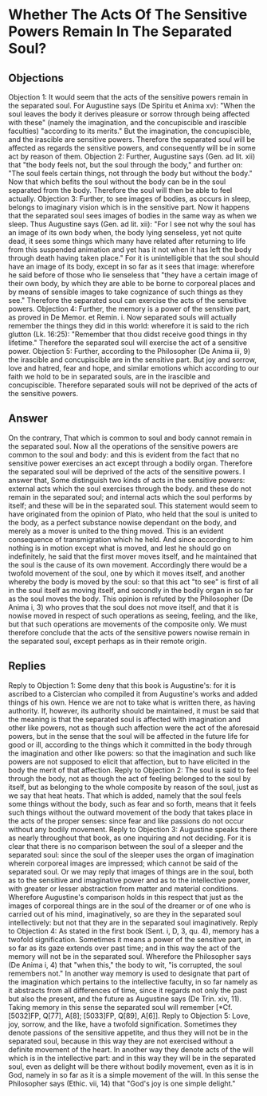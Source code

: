 # Whether The Acts Of The Sensitive Powers Remain In The Separated Soul?
## Objections
Objection 1: It would seem that the acts of the sensitive powers remain in the separated soul. For Augustine says (De Spiritu et Anima xv): "When the soul leaves the body it derives pleasure or sorrow through being affected with these" (namely the imagination, and the concupiscible and irascible faculties) "according to its merits." But the imagination, the concupiscible, and the irascible are sensitive powers. Therefore the separated soul will be affected as regards the sensitive powers, and consequently will be in some act by reason of them.
Objection 2: Further, Augustine says (Gen. ad lit. xii) that "the body feels not, but the soul through the body," and further on: "The soul feels certain things, not through the body but without the body." Now that which befits the soul without the body can be in the soul separated from the body. Therefore the soul will then be able to feel actually.
Objection 3: Further, to see images of bodies, as occurs in sleep, belongs to imaginary vision which is in the sensitive part. Now it happens that the separated soul sees images of bodies in the same way as when we sleep. Thus Augustine says (Gen. ad lit. xii): "For I see not why the soul has an image of its own body when, the body lying senseless, yet not quite dead, it sees some things which many have related after returning to life from this suspended animation and yet has it not when it has left the body through death having taken place." For it is unintelligible that the soul should have an image of its body, except in so far as it sees that image: wherefore he said before of those who lie senseless that "they have a certain image of their own body, by which they are able to be borne to corporeal places and by means of sensible images to take cognizance of such things as they see." Therefore the separated soul can exercise the acts of the sensitive powers.
Objection 4: Further, the memory is a power of the sensitive part, as proved in De Memor. et Remin. i. Now separated souls will actually remember the things they did in this world: wherefore it is said to the rich glutton (Lk. 16:25): "Remember that thou didst receive good things in thy lifetime." Therefore the separated soul will exercise the act of a sensitive power.
Objection 5: Further, according to the Philosopher (De Anima iii, 9) the irascible and concupiscible are in the sensitive part. But joy and sorrow, love and hatred, fear and hope, and similar emotions which according to our faith we hold to be in separated souls, are in the irascible and concupiscible. Therefore separated souls will not be deprived of the acts of the sensitive powers.
## Answer
On the contrary, That which is common to soul and body cannot remain in the separated soul. Now all the operations of the sensitive powers are common to the soul and body: and this is evident from the fact that no sensitive power exercises an act except through a bodily organ. Therefore the separated soul will be deprived of the acts of the sensitive powers.
I answer that, Some distinguish two kinds of acts in the sensitive powers: external acts which the soul exercises through the body. and these do not remain in the separated soul; and internal acts which the soul performs by itself; and these will be in the separated soul. This statement would seem to have originated from the opinion of Plato, who held that the soul is united to the body, as a perfect substance nowise dependant on the body, and merely as a mover is united to the thing moved. This is an evident consequence of transmigration which he held. And since according to him nothing is in motion except what is moved, and lest he should go on indefinitely, he said that the first mover moves itself, and he maintained that the soul is the cause of its own movement. Accordingly there would be a twofold movement of the soul, one by which it moves itself, and another whereby the body is moved by the soul: so that this act "to see" is first of all in the soul itself as moving itself, and secondly in the bodily organ in so far as the soul moves the body. This opinion is refuted by the Philosopher (De Anima i, 3) who proves that the soul does not move itself, and that it is nowise moved in respect of such operations as seeing, feeling, and the like, but that such operations are movements of the composite only. We must therefore conclude that the acts of the sensitive powers nowise remain in the separated soul, except perhaps as in their remote origin.
## Replies
Reply to Objection 1: Some deny that this book is Augustine's: for it is ascribed to a Cistercian who compiled it from Augustine's works and added things of his own. Hence we are not to take what is written there, as having authority. If, however, its authority should be maintained, it must be said that the meaning is that the separated soul is affected with imagination and other like powers, not as though such affection were the act of the aforesaid powers, but in the sense that the soul will be affected in the future life for good or ill, according to the things which it committed in the body through the imagination and other like powers: so that the imagination and such like powers are not supposed to elicit that affection, but to have elicited in the body the merit of that affection.
Reply to Objection 2: The soul is said to feel through the body, not as though the act of feeling belonged to the soul by itself, but as belonging to the whole composite by reason of the soul, just as we say that heat heats. That which is added, namely that the soul feels some things without the body, such as fear and so forth, means that it feels such things without the outward movement of the body that takes place in the acts of the proper senses: since fear and like passions do not occur without any bodily movement.
Reply to Objection 3: Augustine speaks there as nearly throughout that book, as one inquiring and not deciding. For it is clear that there is no comparison between the soul of a sleeper and the separated soul: since the soul of the sleeper uses the organ of imagination wherein corporeal images are impressed; which cannot be said of the separated soul. Or we may reply that images of things are in the soul, both as to the sensitive and imaginative power and as to the intellective power, with greater or lesser abstraction from matter and material conditions. Wherefore Augustine's comparison holds in this respect that just as the images of corporeal things are in the soul of the dreamer or of one who is carried out of his mind, imaginatively, so are they in the separated soul intellectively: but not that they are in the separated soul imaginatively.
Reply to Objection 4: As stated in the first book (Sent. i, D, 3, qu. 4), memory has a twofold signification. Sometimes it means a power of the sensitive part, in so far as its gaze extends over past time; and in this way the act of the memory will not be in the separated soul. Wherefore the Philosopher says (De Anima i, 4) that "when this," the body to wit, "is corrupted, the soul remembers not." In another way memory is used to designate that part of the imagination which pertains to the intellective faculty, in so far namely as it abstracts from all differences of time, since it regards not only the past but also the present, and the future as Augustine says (De Trin. xiv, 11). Taking memory in this sense the separated soul will remember [*Cf. [5032]FP, Q[77], A[8]; [5033]FP, Q[89], A[6]].
Reply to Objection 5: Love, joy, sorrow, and the like, have a twofold signification. Sometimes they denote passions of the sensitive appetite, and thus they will not be in the separated soul, because in this way they are not exercised without a definite movement of the heart. In another way they denote acts of the will which is in the intellective part: and in this way they will be in the separated soul, even as delight will be there without bodily movement, even as it is in God, namely in so far as it is a simple movement of the will. In this sense the Philosopher says (Ethic. vii, 14) that "God's joy is one simple delight."